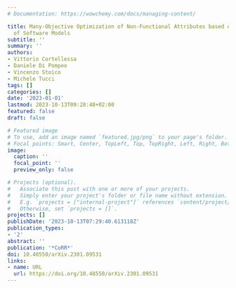 ```yaml
---
# Documentation: https://wowchemy.com/docs/managing-content/

title: Many-Objective Optimization of Non-Functional Attributes based on Refactoring
  of Software Models
subtitle: ''
summary: ''
authors:
- Vittorio Cortellessa
- Daniele Di Pompeo
- Vincenzo Stoico
- Michele Tucci
tags: []
categories: []
date: '2023-01-01'
lastmod: 2023-10-13T09:28:48+02:00
featured: false
draft: false

# Featured image
# To use, add an image named `featured.jpg/png` to your page's folder.
# Focal points: Smart, Center, TopLeft, Top, TopRight, Left, Right, BottomLeft, Bottom, BottomRight.
image:
  caption: ''
  focal_point: ''
  preview_only: false

# Projects (optional).
#   Associate this post with one or more of your projects.
#   Simply enter your project's folder or file name without extension.
#   E.g. `projects = ["internal-project"]` references `content/project/deep-learning/index.md`.
#   Otherwise, set `projects = []`.
projects: []
publishDate: '2023-10-13T07:29:40.613118Z'
publication_types:
- '2'
abstract: ''
publication: '*CoRR*'
doi: 10.48550/arXiv.2301.09531
links:
- name: URL
  url: https://doi.org/10.48550/arXiv.2301.09531
---
```

